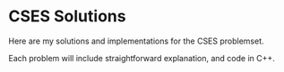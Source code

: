 # CSES Solutions

Here are my solutions and implementations for the CSES problemset.

Each problem will include straightforward explanation, and code in C++.